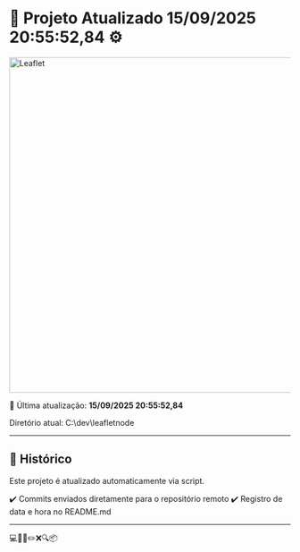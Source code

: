# 🚀 Projeto Atualizado **15/09/2025 20:55:52,84** ⚙️


<img width="600" src="https://rawgit.com/Leaflet/Leaflet/main/src/images/logo.svg" alt="Leaflet" />


📅 Última atualização: **15/09/2025 20:55:52,84**

Diretório atual: C:\dev\leafletnode

---

## 📌 Histórico
Este projeto é atualizado automaticamente via script.

✔️ Commits enviados diretamente para o repositório remoto
✔️ Registro de data e hora no README.md

---

💻🧠✅✏️❌🔍📦
